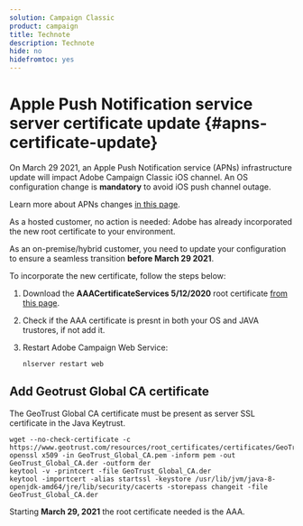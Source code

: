 ```yaml
---
solution: Campaign Classic
product: campaign
title: Technote
description: Technote
hide: no
hidefromtoc: yes
---
```


# Apple Push Notification service server certificate update {#apns-certificate-update}

On March 29 2021, an Apple Push Notification service (APNs) infrastructure update will impact Adobe Campaign Classic iOS channel. An OS configuration change is **mandatory** to avoid iOS push channel outage.
 
Learn more about APNs changes [in this page](https://developer.apple.com/news/?id=7gx0a2lp).

As a hosted customer, no action is needed: Adobe has already incorporated the new root certificate to your environment.

As an on-premise/hybrid customer, you need to update your configuration to ensure a seamless transition **before March 29 2021**.

To incorporate the new certificate, follow the steps below:

1. Download the **AAACertificateServices 5/12/2020** root certificate [from this page](https://support.sectigo.com/Com_KnowledgeDetailPage?Id=kA03l00000117cL).

1. Check if the AAA certificate is presnt in both your OS and JAVA trustores, if not add it.

1. Restart Adobe Campaign Web Service:

    ```
    nlserver restart web
    ```

## Add Geotrust Global CA certificate

The GeoTrust Global CA certificate must be present as server SSL certificate in the Java Keytrust.

```
wget --no-check-certificate -c https://www.geotrust.com/resources/root_certificates/certificates/GeoTrust_Global_CA.pem 
openssl x509 -in GeoTrust_Global_CA.pem -inform pem -out GeoTrust_Global_CA.der -outform der
keytool -v -printcert -file GeoTrust_Global_CA.der
keytool -importcert -alias startssl -keystore /usr/lib/jvm/java-8-openjdk-amd64/jre/lib/security/cacerts -storepass changeit -file GeoTrust_Global_CA.der
```

Starting **March 29, 2021** the root certificate needed is the AAA.
